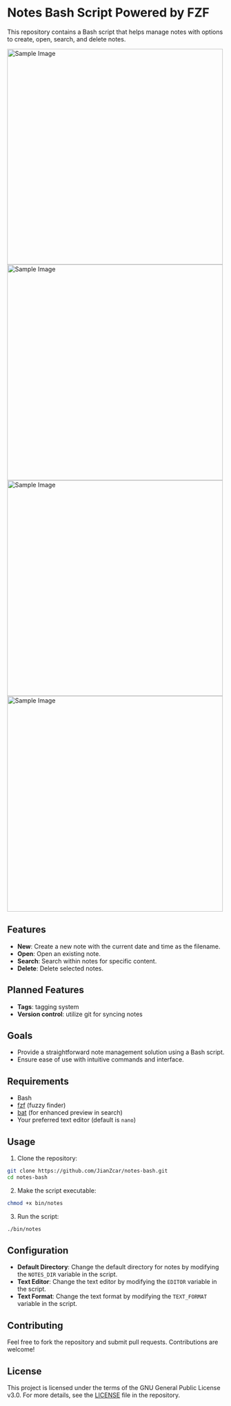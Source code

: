 # Notes Bash Script Powered by FZF

This repository contains a Bash script that helps manage notes with options to create, open, search, and delete notes.

<img src="https://i.imgur.com/5WXsOH1.png" alt="Sample Image" width="500"/>
<img src="https://i.imgur.com/lkyY8Fe.png" alt="Sample Image" width="500"/>
<img src="https://i.imgur.com/NMbPXN7.png" alt="Sample Image" width="500"/>
<img src="https://i.imgur.com/5IljHKS.png" alt="Sample Image" width="500"/>

## Features

- **New**: Create a new note with the current date and time as the filename.
- **Open**: Open an existing note.
- **Search**: Search within notes for specific content.
- **Delete**: Delete selected notes.

## Planned Features
- **Tags**: tagging system
- **Version control**: utilize git for syncing notes

## Goals

- Provide a straightforward note management solution using a Bash script.
- Ensure ease of use with intuitive commands and interface.

## Requirements

- Bash
- [fzf](https://github.com/junegunn/fzf) (fuzzy finder)
- [bat](https://github.com/sharkdp/bat) (for enhanced preview in search)
- Your preferred text editor (default is `nano`)

## Usage

1. Clone the repository:

```sh
git clone https://github.com/JianZcar/notes-bash.git
cd notes-bash
```

2. Make the script executable:

```sh
chmod +x bin/notes
```

3. Run the script:

```sh
./bin/notes
```

## Configuration

- **Default Directory**: Change the default directory for notes by modifying the `NOTES_DIR` variable in the script.
- **Text Editor**: Change the text editor by modifying the `EDITOR` variable in the script.
- **Text Format**: Change the text format by modifying the `TEXT_FORMAT` variable in the script.

## Contributing

Feel free to fork the repository and submit pull requests. Contributions are welcome!

## License

This project is licensed under the terms of the GNU General Public License v3.0. For more details, see the [LICENSE](LICENSE) file in the repository.
